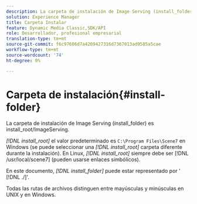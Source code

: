 ```yaml
---
description: La carpeta de instalación de Image Serving (install_folder) es install_root/ImageServing.
solution: Experience Manager
title: Carpeta Instalar
feature: Dynamic Media Classic,SDK/API
role: Desarrollador, profesional empresarial
translation-type: tm+mt
source-git-commit: f6c97606d7a4209427316d7367013ad9585a5cae
workflow-type: tm+mt
source-wordcount: '74'
ht-degree: 0%

---
```



# Carpeta de instalación{#install-folder}

La carpeta de instalación de Image Serving (install_folder) es install_root/ImageServing.

*[!DNL install_root]* el valor predeterminado es  `C:\Program Files\Scene7` en Windows (se puede seleccionar una  *[!DNL install_root]* carpeta diferente durante la instalación). En Linux, *[!DNL install_root]* siempre debe ser [!DNL /usr/local/scene7] (pueden usarse enlaces simbólicos).

En este documento, *[!DNL install_folder]* puede estar representado por &#39; [!DNL ./]&#39;.

Todas las rutas de archivos distinguen entre mayúsculas y minúsculas en UNIX y en Windows.
